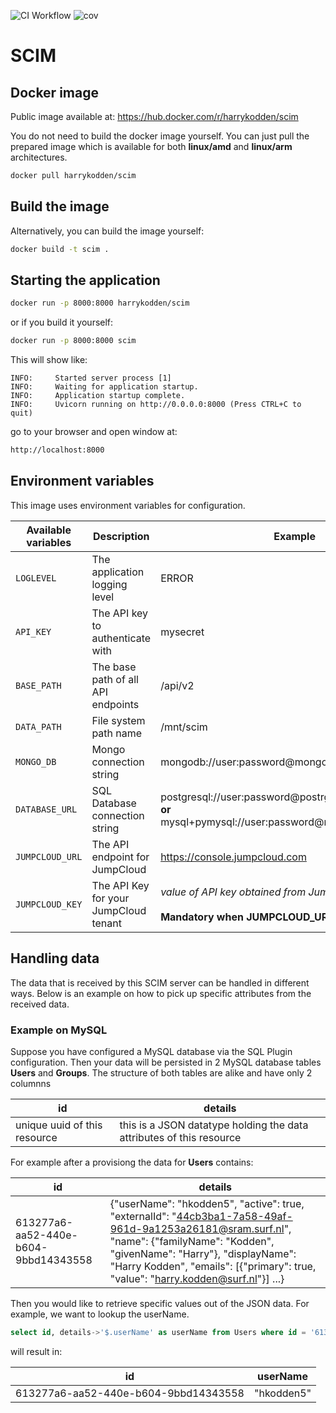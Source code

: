 ![CI Workflow](https://github.com/harrykodden/scim-sample/actions/workflows/ci.yml/badge.svg) ![cov](https://raw.githubusercontent.com/HarryKodden/scim-sample/python-coverage-comment-action-data/badge.svg)

# SCIM

## Docker image

Public image available at:
https://hub.docker.com/r/harrykodden/scim

You do not need to build the docker image yourself. You can just pull the prepared image which is available for both **linux/amd** and **linux/arm** architectures.

```bash
docker pull harrykodden/scim
```

## Build the image

Alternatively, you can build the image yourself:

```bash
docker build -t scim .
```

## Starting the application

```bash
docker run -p 8000:8000 harrykodden/scim
```

or if you build it yourself:

```bash
docker run -p 8000:8000 scim
```

This will show like:

```log
INFO:     Started server process [1]
INFO:     Waiting for application startup.
INFO:     Application startup complete.
INFO:     Uvicorn running on http://0.0.0.0:8000 (Press CTRL+C to quit)
```

go to your browser and open window at:

```bash
http://localhost:8000
```

## Environment variables

This image uses environment variables for configuration.

| Available variables | Description                           | Example                                                                                                             | Default                       |
| ------------------- | ------------------------------------- | ------------------------------------------------------------------------------------------------------------------- | ----------------------------- |
| `LOGLEVEL`          | The application logging level         | ERROR                                                                                                               | INFO                          |
| `API_KEY`           | The API key to authenticate with      | mysecret                                                                                                            | secret                        |
| `BASE_PATH`         | The base path of all API endpoints    | /api/v2                                                                                                             | /                             |
| `DATA_PATH`         | File system path name                 | /mnt/scim                                                                                                           | /tmp                          |
| `MONGO_DB`          | Mongo connection string               | mongodb://user:password@mongo_host                                                                                  | mongodb://localhost:27017/    |
| `DATABASE_URL`      | SQL Database connection string        | postgresql://user:password@postrgres_host:5432/mydb<br />**or**<br /> mysql+pymysql://user:password@mysql_host/mydb | sqlite:///scim.sqlite         |
| `JUMPCLOUD_URL`     | The API endpoint for JumpCloud        | https://console.jumpcloud.com                                                                                       | https://console.jumpcloud.com |
| `JUMPCLOUD_KEY`     | The API Key for your JumpCloud tenant | _value of API key obtained from JumpCloud_<br /><br />**Mandatory when JUMPCLOUD_URL is set**                       | None                          |

## Handling data

The data that is received by this SCIM server can be handled in different ways. Below is an example on how to pick up specific attributes from the received data.

### Example on MySQL

Suppose you have configured a MySQL database via the SQL Plugin configuration. Then your data will be persisted in 2 MySQL database tables **Users** and **Groups**.
The structure of both tables are alike and have only 2 columnns

| id                           | details                                                              |
| ---------------------------- | -------------------------------------------------------------------- |
| unique uuid of this resource | this is a JSON datatype holding the data attributes of this resource |

For example after a provisiong the data for **Users** contains:

| id                                   | details                                                                                                                                                                                                                                                                                                |
| ------------------------------------ | ------------------------------------------------------------------------------------------------------------------------------------------------------------------------------------------------------------------------------------------------------------------------------------------------------ |
| 613277a6-aa52-440e-b604-9bbd14343558 | {\"userName\": \"hkodden5\", \"active\": true, \"externalId\": \"44cb3ba1-7a58-49af-961d-9a1253a26181@sram.surf.nl\", \"name\": {\"familyName\": \"Kodden\", \"givenName\": \"Harry\"}, \"displayName\": \"Harry Kodden\", \"emails\": [{\"primary\": true, \"value\": \"harry.kodden@surf.nl\"}] ...} |

Then you would like to retrieve specific values out of the JSON data.
For example, we want to lookup the userName.

```sql
select id, details->'$.userName' as userName from Users where id = '613277a6-aa52-440e-b604-9bbd14343558';
```

will result in:

| id                                   | userName   |
| ------------------------------------ | ---------- |
| 613277a6-aa52-440e-b604-9bbd14343558 | "hkodden5" |
